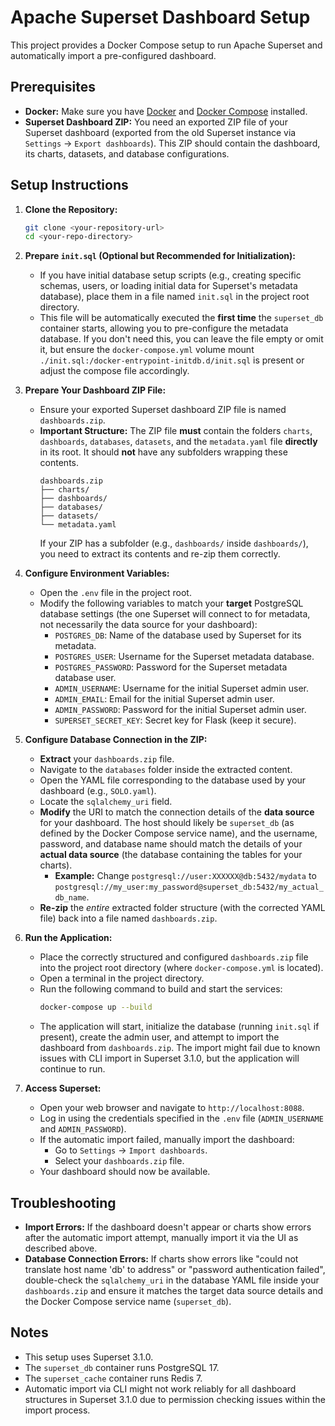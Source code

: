# Apache Superset Dashboard Setup

This project provides a Docker Compose setup to run Apache Superset and automatically import a pre-configured dashboard.

## Prerequisites

*   **Docker:** Make sure you have [Docker](https://docs.docker.com/get-docker/) and [Docker Compose](https://docs.docker.com/compose/install/) installed.
*   **Superset Dashboard ZIP:** You need an exported ZIP file of your Superset dashboard (exported from the old Superset instance via `Settings` -> `Export dashboards`). This ZIP should contain the dashboard, its charts, datasets, and database configurations.

## Setup Instructions

1.  **Clone the Repository:**
    ```bash
    git clone <your-repository-url>
    cd <your-repo-directory>
    ```

2.  **Prepare `init.sql` (Optional but Recommended for Initialization):**
    *   If you have initial database setup scripts (e.g., creating specific schemas, users, or loading initial data for Superset's metadata database), place them in a file named `init.sql` in the project root directory.
    *   This file will be automatically executed the **first time** the `superset_db` container starts, allowing you to pre-configure the metadata database. If you don't need this, you can leave the file empty or omit it, but ensure the `docker-compose.yml` volume mount `./init.sql:/docker-entrypoint-initdb.d/init.sql` is present or adjust the compose file accordingly.

3.  **Prepare Your Dashboard ZIP File:**
    *   Ensure your exported Superset dashboard ZIP file is named `dashboards.zip`.
    *   **Important Structure:** The ZIP file **must** contain the folders `charts`, `dashboards`, `databases`, `datasets`, and the `metadata.yaml` file **directly** in its root. It should **not** have any subfolders wrapping these contents.
        ```
        dashboards.zip
        ├── charts/
        ├── dashboards/
        ├── databases/
        ├── datasets/
        └── metadata.yaml
        ```
        If your ZIP has a subfolder (e.g., `dashboards/` inside `dashboards/`), you need to extract its contents and re-zip them correctly.

4.  **Configure Environment Variables:**
    *   Open the `.env` file in the project root.
    *   Modify the following variables to match your **target** PostgreSQL database settings (the one Superset will connect to for metadata, not necessarily the data source for your dashboard):
        *   `POSTGRES_DB`: Name of the database used by Superset for its metadata.
        *   `POSTGRES_USER`: Username for the Superset metadata database.
        *   `POSTGRES_PASSWORD`: Password for the Superset metadata database user.
        *   `ADMIN_USERNAME`: Username for the initial Superset admin user.
        *   `ADMIN_EMAIL`: Email for the initial Superset admin user.
        *   `ADMIN_PASSWORD`: Password for the initial Superset admin user.
        *   `SUPERSET_SECRET_KEY`: Secret key for Flask (keep it secure).

5.  **Configure Database Connection in the ZIP:**
    *   **Extract** your `dashboards.zip` file.
    *   Navigate to the `databases` folder inside the extracted content.
    *   Open the YAML file corresponding to the database used by your dashboard (e.g., `SOLO.yaml`).
    *   Locate the `sqlalchemy_uri` field.
    *   **Modify** the URI to match the connection details of the **data source** for your dashboard. The host should likely be `superset_db` (as defined by the Docker Compose service name), and the username, password, and database name should match the details of your **actual data source** (the database containing the tables for your charts).
        *   **Example:** Change `postgresql://user:XXXXXX@db:5432/mydata` to `postgresql://my_user:my_password@superset_db:5432/my_actual_db_name`.
    *   **Re-zip** the *entire* extracted folder structure (with the corrected YAML file) back into a file named `dashboards.zip`.

6.  **Run the Application:**
    *   Place the correctly structured and configured `dashboards.zip` file into the project root directory (where `docker-compose.yml` is located).
    *   Open a terminal in the project directory.
    *   Run the following command to build and start the services:
        ```bash
        docker-compose up --build
        ```
    *   The application will start, initialize the database (running `init.sql` if present), create the admin user, and attempt to import the dashboard from `dashboards.zip`. The import might fail due to known issues with CLI import in Superset 3.1.0, but the application will continue to run.

7.  **Access Superset:**
    *   Open your web browser and navigate to `http://localhost:8088`.
    *   Log in using the credentials specified in the `.env` file (`ADMIN_USERNAME` and `ADMIN_PASSWORD`).
    *   If the automatic import failed, manually import the dashboard:
        *   Go to `Settings` -> `Import dashboards`.
        *   Select your `dashboards.zip` file.
    *   Your dashboard should now be available.

## Troubleshooting

*   **Import Errors:** If the dashboard doesn't appear or charts show errors after the automatic import attempt, manually import it via the UI as described above.
*   **Database Connection Errors:** If charts show errors like "could not translate host name 'db' to address" or "password authentication failed", double-check the `sqlalchemy_uri` in the database YAML file inside your `dashboards.zip` and ensure it matches the target data source details and the Docker Compose service name (`superset_db`).

## Notes

*   This setup uses Superset 3.1.0.
*   The `superset_db` container runs PostgreSQL 17.
*   The `superset_cache` container runs Redis 7.
*   Automatic import via CLI might not work reliably for all dashboard structures in Superset 3.1.0 due to permission checking issues within the import process.